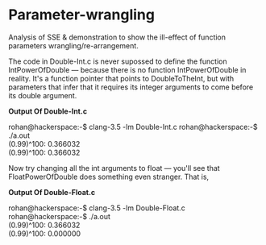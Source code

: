 # Parameter-wrangling

Analysis of SSE &amp; demonstration to show the ill-effect of function parameters wrangling/re-arrangement.

The code in Double-Int.c is never supossed to define the function IntPowerOfDouble — because there is no function IntPowerOfDouble in reality. It's a function pointer that points to DoubleToTheInt, but with parameters that infer that it requires its integer arguments to come before its double argument.

**Output Of Double-Int.c**

rohan@hackerspace:-$ clang-3.5 -lm Double-Int.c
rohan@hackerspace:-$ ./a.out  
(0.99)^100: 0.366032  
(0.99)^100: 0.366032  


Now try changing all the int arguments to float — you'll see that FloatPowerOfDouble does something even stranger. That is,

**Output Of Double-Float.c**

rohan@hackerspace:-$ clang-3.5 -lm Double-Float.c
rohan@hackerspace:-$ ./a.out  
(0.99)^100: 0.366032  
(0.99)^100: 0.000000  
